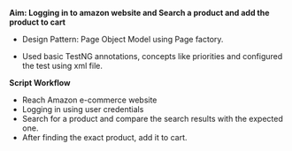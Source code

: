 **Aim: Logging in to amazon website and Search a product and add the product to cart**
* Design Pattern: Page Object Model using Page factory.

* Used basic TestNG annotations, concepts like priorities and configured the test using xml file.

**Script Workflow**

* Reach Amazon e-commerce website 
* Logging in using user credentials
* Search for a product and compare the search results with the expected one.
* After finding the exact product, add it to cart.
  

